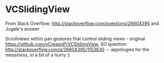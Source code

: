 VCSlidingView
=============

From Stack Overflow: http://stackoverflow.com/questions/26604395 and Jugale's answer


Scrollviews within pan gestures that control sliding views - original https://github.com/vCrespoP/VCSlidingView, SO question: http://stackoverflow.com/q/26604395/1153630  -- appologies for the messiness, in a bit of a hurry :)